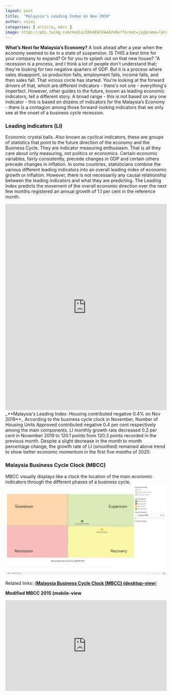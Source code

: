 ```yaml
---
layout: post
title:  "Malaysia's Leading Index on Nov 2019"
author: najmi
categories: [ article, mbcc ]
image: https://pbs.twimg.com/media/ENhAEWJVAAA2eNx?format=jpg&name=large
---
```


**What’s Next for Malaysia’s Economy?** A look ahead after a year when the economy seemed to be in a state of suspension. IS THIS a best time for your company to expand? Or for you to splash out on that new house? 
"A recession is a process, and I think a lot of people don't understand that; they're looking for two negative quarters of GDP. But it is a process where sales disappoint, so production falls, employment falls, income falls, and then sales fall. That vicious circle has started. You're looking at the forward drivers of that, which are different indicators - there's not one - everything's imperfect. 
However, other guides to the future, known as leading economic indicators, tell a different story. A broad range - this is not based on any one indicator - this is based on dozens of indicators for the Malaysia’s Economy - there is a contagion among those forward-looking indicators that we only see at the onset of a business cycle recession.

### Leading indicators (LI)
Economic crystal balls. Also known as cyclical indicators, these are groups of statistics that point to the future direction of the economy and the Business Cycle. They are indicator measuring enthusiasm. That is all they care about only measuring, not politics or economics. Certain economic variables, fairly consistently, precede changes in GDP and certain others precede changes in inflation. In some countries, statisticians combine the various different leading indicators into an overall leading index of economic growth or inflation. However, there is not necessarily any causal relationship between the leading indicators and what they are predicting.
The Leading Index predicts the movement of the overall economic direction over the next few months registered an annual growth of 1.1 per cent in the reference month. 
<iframe src="https://www.ceicdata.com/datapage/embed/o_malaysia_leading-index?type=area&period=1y&lang=en&start_date_full=1991-01-01&end_date_full=2019-11-01&ref=https%3A%2F%2Fwww.ceicdata.com%2Fen%2Fmalaysia%2Fcomposite-index-2005100%2Fleading-index" width="100%" height="645" frameborder="0"></iframe> _**Malaysia's Leading Index: Housing contributed negative 0.4% on Nov 2019**_
According to the business cycle clock in November, Number of Housing Units Approved contributed negative 0.4 per cent respectively among the main components. LI monthly growth rate decreased 0.2 per cent in November 2019 to 120.1 points from 120.3 points recorded in the previous month. Despite a slight decrease in the month to month percentage change, the growth rate of LI (smoothed) remained above trend to show better economic momentum in the first five months of 2020.

### Malaysia Business Cycle Clock (MBCC)
MBCC visually displays like a clock the location of the main economic indicators through the different phases of a business cycle.
[![mbcc2015](./assets/images/CaptureTbMBCC2015.JPG)](https://public.tableau.com/views/MBCCMsia2015/Dashboard1?:display_count=y&publish=yes&:origin=viz_share_link)


Related links:
[(**Malaysia Business Cycle Clock (MBCC) (desktop-view**)](https://www.dosm.gov.my/v1/index.php?r=column/cthree&menu_id=QTc5Y2V3KzdGaEtHSUhKb2psK0M2UT09)

**Modified MBCC 2015 (mobile-view**
<iframe src="https://www.linkedin.com/embed/feed/update/urn:li:ugcPost:6627225372234735616?compact=1" height="284" width="504" frameborder="0" allowfullscreen="" title="Embedded post"></iframe>

